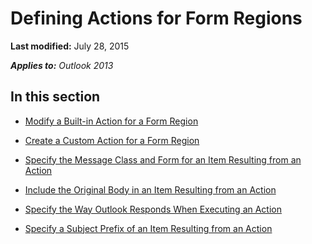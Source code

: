 
# Defining Actions for Form Regions

 **Last modified:** July 28, 2015

 _**Applies to:** Outlook 2013_

## In this section


-  [Modify a Built-in Action for a Form Region](c2493139-5c76-6f1c-6cee-7e0907d94c70.md)
    
-  [Create a Custom Action for a Form Region](bf889270-3e80-a240-15e4-c57a3f1e7b9b.md)
    
-  [Specify the Message Class and Form for an Item Resulting from an Action](89cb6501-3d48-3bcb-c29d-e2e56274f6cb.md)
    
-  [Include the Original Body in an Item Resulting from an Action](02806758-f126-2afd-2037-2a7a7292fb9d.md)
    
-  [Specify the Way Outlook Responds When Executing an Action](a2ea8dc3-728c-141b-42af-9b0a3c764a4a.md)
    
-  [Specify a Subject Prefix of an Item Resulting from an Action](a293f15e-ef68-84fe-2ef6-9badbfb9b194.md)
    
